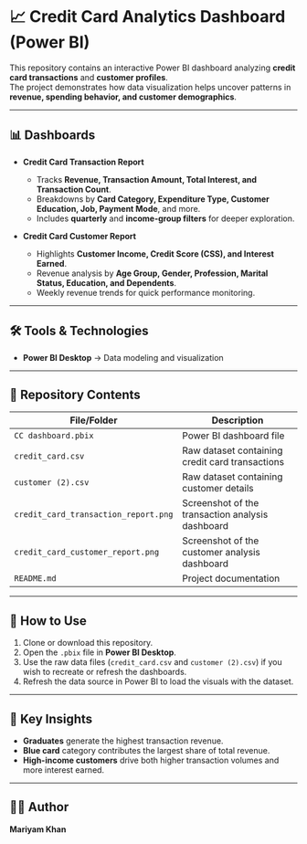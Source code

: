 # 📈 Credit Card Analytics Dashboard (Power BI)

This repository contains an interactive Power BI dashboard analyzing **credit card transactions** and **customer profiles**.  
The project demonstrates how data visualization helps uncover patterns in **revenue, spending behavior, and customer demographics**.

---

## 📊 Dashboards

- **Credit Card Transaction Report**
  - Tracks **Revenue, Transaction Amount, Total Interest, and Transaction Count**.  
  - Breakdowns by **Card Category, Expenditure Type, Customer Education, Job, Payment Mode**, and more.  
  - Includes **quarterly** and **income-group filters** for deeper exploration.  

- **Credit Card Customer Report**
  - Highlights **Customer Income, Credit Score (CSS), and Interest Earned**.  
  - Revenue analysis by **Age Group, Gender, Profession, Marital Status, Education, and Dependents**.  
  - Weekly revenue trends for quick performance monitoring.  

---

## 🛠 Tools & Technologies
- **Power BI Desktop** → Data modeling and visualization  

---

## 📂 Repository Contents
| File/Folder | Description |
|-------------|-------------|
| `CC dashboard.pbix` | Power BI dashboard file |
| `credit_card.csv` | Raw dataset containing credit card transactions |
| `customer (2).csv` | Raw dataset containing customer details |
| `credit_card_transaction_report.png` | Screenshot of the transaction analysis dashboard |
| `credit_card_customer_report.png` | Screenshot of the customer analysis dashboard |
| `README.md` | Project documentation |

---

## 🚀 How to Use
1. Clone or download this repository.  
2. Open the `.pbix` file in **Power BI Desktop**.  
3. Use the raw data files (`credit_card.csv` and `customer (2).csv`) if you wish to recreate or refresh the dashboards.  
4. Refresh the data source in Power BI to load the visuals with the dataset.  

---

## 🔎 Key Insights
- **Graduates** generate the highest transaction revenue.  
- **Blue card** category contributes the largest share of total revenue.  
- **High-income customers** drive both higher transaction volumes and more interest earned.  

---

## 🧑‍💻 Author
**Mariyam Khan**  

